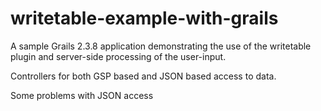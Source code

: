 writetable-example-with-grails
==============================

A sample Grails 2.3.8 application demonstrating the use of the writetable plugin and server-side processing of the user-input.

Controllers for both GSP based and JSON based access to data.

Some problems with JSON access